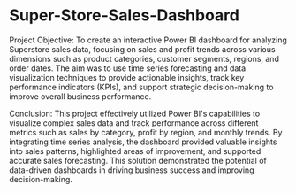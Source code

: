 # Super-Store-Sales-Dashboard

Project Objective:
To create an interactive Power BI dashboard for analyzing Superstore sales data, focusing on sales and profit trends across various dimensions such as product categories, customer segments, regions, and order dates. The aim was to use time series forecasting and data visualization techniques to provide actionable insights, track key performance indicators (KPIs), and support strategic decision-making to improve overall business performance.

Conclusion:
This project effectively utilized Power BI's capabilities to visualize complex sales data and track performance across different metrics such as sales by category, profit by region, and monthly trends. By integrating time series analysis, the dashboard provided valuable insights into sales patterns, highlighted areas of improvement, and supported accurate sales forecasting. This solution demonstrated the potential of data-driven dashboards in driving business success and improving decision-making.
